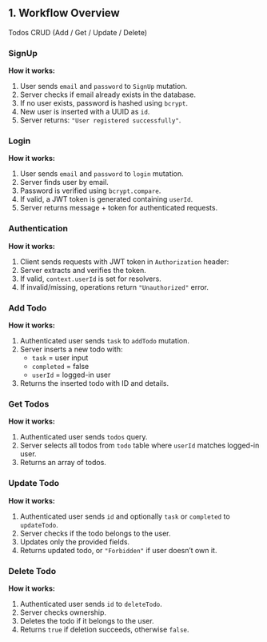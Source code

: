 ## 1. Workflow Overview

Todos CRUD (Add / Get / Update / Delete)
### SignUp
**How it works:**
1. User sends `email` and `password` to `SignUp` mutation.
2. Server checks if email already exists in the database.
3. If no user exists, password is hashed using `bcrypt`.
4. New user is inserted with a UUID as `id`.
5. Server returns: `"User registered successfully"`.



### Login
**How it works:**
1. User sends `email` and `password` to `login` mutation.
2. Server finds user by email.
3. Password is verified using `bcrypt.compare`.
4. If valid, a JWT token is generated containing `userId`.
5. Server returns message + token for authenticated requests.



### Authentication
**How it works:**
1. Client sends requests with JWT token in `Authorization` header:
2. Server extracts and verifies the token.
3. If valid, `context.userId` is set for resolvers.
4. If invalid/missing, operations return `"Unauthorized"` error.


### Add Todo
**How it works:**
1. Authenticated user sends `task` to `addTodo` mutation.
2. Server inserts a new todo with:
   - `task` = user input
   - `completed` = false
   - `userId` = logged-in user
3. Returns the inserted todo with ID and details.



### Get Todos
**How it works:**
1. Authenticated user sends `todos` query.
2. Server selects all todos from `todo` table where `userId` matches logged-in user.
3. Returns an array of todos.


### Update Todo
**How it works:**
1. Authenticated user sends `id` and optionally `task` or `completed` to `updateTodo`.
2. Server checks if the todo belongs to the user.
3. Updates only the provided fields.
4. Returns updated todo, or `"Forbidden"` if user doesn’t own it.


### Delete Todo
**How it works:**
1. Authenticated user sends `id` to `deleteTodo`.
2. Server checks ownership.
3. Deletes the todo if it belongs to the user.
4. Returns `true` if deletion succeeds, otherwise `false`.